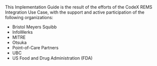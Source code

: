 This Implementation Guide is the result of the efforts of the CodeX REMS Integration Use Case, with the support and active participation of the following organizations:
- Bristol Meyers Squibb
- InfoWerks
- MITRE
- Otsuka
- Point-of-Care Partners
- UBC
- US Food and Drug Administration (FDA)


<p></p>
<p></p>
